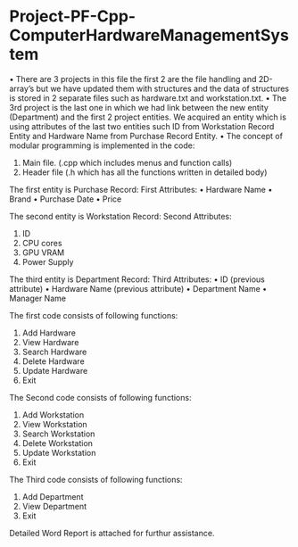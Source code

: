 # Project-PF-Cpp-ComputerHardwareManagementSystem
 •	There are 3 projects in this file the first 2 are the file handling and 2D-array’s but we have updated them with structures and the data of structures is stored in 2 separate files such as hardware.txt and workstation.txt.
•	The 3rd project is the last one in which we had link between the new entity (Department) and the first 2 project entities. We acquired an entity which is using attributes of the last two entities such ID from Workstation Record Entity and Hardware Name from Purchase Record Entity.
•	The concept of modular programming is implemented in the code:
1.	Main file. (.cpp which includes menus and function calls)
2.	Header file (.h which has all the functions written in detailed body)

The first entity is Purchase Record:
First Attributes:
•	Hardware Name
•	Brand
•	Purchase Date
•	Price

The second entity is Workstation Record:
Second Attributes:
1. ID
2. CPU cores
3. GPU VRAM
4. Power Supply

The third entity is Department Record:
Third Attributes:
•	ID (previous attribute)
•	Hardware Name (previous attribute)
•	Department Name
•	Manager Name

The first code consists of following functions:
1. Add Hardware
2. View Hardware
3. Search Hardware
4. Delete Hardware
5. Update Hardware
6. Exit

The Second code consists of following functions:
1. Add Workstation
2. View Workstation
3. Search Workstation
4. Delete Workstation
5. Update Workstation
6. Exit

The Third code consists of following functions:
1. Add Department
2. View Department
3. Exit

Detailed Word Report is attached for furthur assistance.

